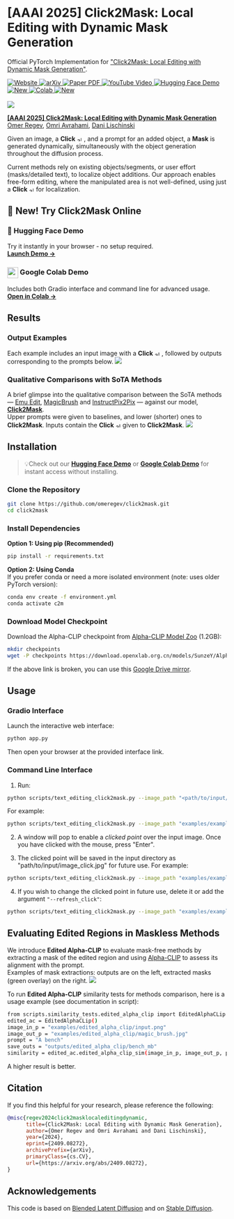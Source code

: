 # [AAAI 2025] Click2Mask: Local Editing with Dynamic Mask Generation

Official PyTorch Implementation for 
["Click2Mask: Local Editing with Dynamic Mask Generation"](https://omeregev.github.io/click2mask/).

<a href="https://omeregev.github.io/click2mask/">
  <img src="https://img.shields.io/badge/Website-blue?style=flat&logo=github" alt="Website">
</a>
<a href="https://arxiv.org/abs/2409.08272">
  <img src="https://img.shields.io/badge/arXiv-2409.08272-b31b1b?style=flat&logo=arxiv" alt="arXiv">
</a>
<a href="https://omeregev.github.io/click2mask/static/paper/Click2Mask.pdf">
  <img src="https://img.shields.io/badge/Paper-PDF-red?style=flat&logo=adobe" alt="Paper PDF">
</a>
<a href="https://youtu.be/A0ZEVTm9SLw?si=_coDIWRXa8Wo-2na">
  <img src="https://img.shields.io/badge/Video-YouTube-red?style=flat&logo=youtube" alt="YouTube Video">
</a>
<a href="https://huggingface.co/spaces/omeregev/click2mask">
  <img src="https://img.shields.io/badge/🤗%20Hugging%20Face-Demo-yellow?style=flat" alt="Hugging Face Demo">
  <img src="https://img.shields.io/badge/NEW!-brightgreen?style=flat" alt="New">
</a>
<a href="https://colab.research.google.com/github/omeregev/click2mask/blob/main/demo.ipynb">
  <img src="https://img.shields.io/badge/Colab-Demo-orange?style=flat&logo=googlecolab" alt="Colab">
  <img src="https://img.shields.io/badge/NEW!-brightgreen?style=flat" alt="New">
</a>
<br><br>

<img src="imgs/teaser.gif"/>

<a href="https://omeregev.github.io/click2mask/">**[AAAI 2025] Click2Mask: Local Editing with Dynamic Mask Generation**</a>
<br>
<a href="https://www.linkedin.com/in/omeregev/">Omer Regev</a>,
<a href="https://omriavrahami.com/">Omri Avrahami</a>,
<a href="https://www.cs.huji.ac.il/~danix/">Dani Lischinski</a>

Given an image, a <span style="white-space: nowrap;">
    <b>Click</b> <img src="imgs/point.png" alt="alt text" width="10" style="margin-right: 2px;">
</span>, and a prompt for an added object, a **Mask** is generated dynamically, 
simultaneously with the object generation throughout the diffusion process.

Current methods rely on existing objects/segments, or user effort (masks/detailed text), 
to localize object additions. Our approach enables free-form editing, 
where the manipulated area is not well-defined, using just a  <span style="white-space: nowrap;">
    <b>Click</b> <img src="imgs/point.png" alt="alt text" width="10" style="margin-right: 2px;">
</span> for localization.

## 🚀 New! Try Click2Mask Online

### 🤗 Hugging Face Demo
Try it instantly in your browser - no setup required.  
[**Launch Demo →**](https://huggingface.co/spaces/omeregev/click2mask)

### <img src="https://colab.research.google.com/img/colab_favicon_256px.png" width="25" height="25" align="center"> Google Colab Demo
Includes both Gradio interface and command line for advanced usage.  
[**Open in Colab →**](https://colab.research.google.com/github/omeregev/click2mask/blob/main/demo.ipynb)

## Results

### Output Examples
Each example includes an input image with a <span style="white-space: nowrap;">
    <b>Click</b> <img src="imgs/point.png" alt="alt text" width="10" style="margin-right: 2px;">
</span>, 
followed by outputs corresponding to the prompts below.
<img src="imgs/results.jpg">

### Qualitative Comparisons with SoTA Methods
A brief glimpse into the qualitative comparison between the SoTA methods — 
[Emu Edit](https://emu-edit.metademolab.com),
[MagicBrush](https://osu-nlp-group.github.io/MagicBrush/)
and [InstructPix2Pix](https://timothybrooks.com/instruct-pix2pix)
— against our model, [**Click2Mask**](https://omeregev.github.io/click2mask/). 
<br>
Upper prompts were given to baselines, and lower (shorter) ones to **Click2Mask**.
Inputs contain the <span style="white-space: nowrap;">
    <b>Click</b> <img src="imgs/point.png" alt="alt text" width="10" style="margin-right: 2px;">
</span> given to **Click2Mask**.
<img src="imgs/compare.png">

## Installation

> 💡Check out our [**Hugging Face Demo**](https://huggingface.co/spaces/omeregev/click2mask) or [**Google Colab Demo**](https://colab.research.google.com/github/omeregev/click2mask/blob/main/demo.ipynb) for instant access without installing.

### Clone the Repository
```bash
git clone https://github.com/omeregev/click2mask.git
cd click2mask
```

### Install Dependencies
**Option 1: Using pip (Recommended)**
```bash
pip install -r requirements.txt
```

**Option 2: Using Conda**  
If you prefer conda or need a more isolated environment (note: uses older PyTorch version):
```bash
conda env create -f environment.yml
conda activate c2m
```

### Download Model Checkpoint
Download the Alpha-CLIP checkpoint from [Alpha-CLIP Model Zoo](https://github.com/SunzeY/AlphaCLIP/blob/main/model-zoo.md) (1.2GB):
```bash
mkdir checkpoints
wget -P checkpoints https://download.openxlab.org.cn/models/SunzeY/AlphaCLIP/weight/clip_l14_336_grit1m_fultune_8xe.pth
```

If the above link is broken, you can use this 
[Google Drive mirror](https://drive.google.com/file/d/1DeNbUv0lraDxJZItb7shTlvGW6z_Z9Si/view?usp=drive_link).

## Usage

### Gradio Interface
Launch the interactive web interface:
```bash
python app.py
```
Then open your browser at the provided interface link.

### Command Line Interface
1) Run:
```bash
python scripts/text_editing_click2mask.py --image_path "<path/to/input/image>" --prompt "<the prompt>" --output_dir "<path/to/output/directory>" 
```
For example:
```bash
python scripts/text_editing_click2mask.py --image_path "examples/example1/img1.jpg" --prompt "a sea monster" --output_dir "outputs" 
```
2) A window will pop to enable a _clicked point_ over the input image. Once you have clicked with the mouse, press "Enter".

3) The clicked point will be saved in the input directory as
<span style="white-space: nowrap;">"path/to/input/image_click.jpg"</span> for future use.
For example:
```bash
python scripts/text_editing_click2mask.py --image_path "examples/example2_existing_click/img2.jpg" --prompt "a sea monster" --output_dir "outputs" 
```

4) If you wish to change the clicked point in future use, delete it or add the argument <code>"--refresh_click"</code>:
```bash
python scripts/text_editing_click2mask.py --image_path "examples/example1/img1.jpg" --refresh_click --prompt "a sea monster" --output_dir "outputs" 
```

## Evaluating Edited Regions in Maskless Methods
We introduce **Edited Alpha-CLIP** to evaluate mask-free methods by extracting a mask of the edited region 
and using [Alpha-CLIP](https://aleafy.github.io/alpha-clip/) to assess its alignment with the prompt.
<br>
Examples of mask extractions: outputs are on the left, extracted masks (green overlay) on the right.
<img src="imgs/edited_alphaclip.png">

To run **Edited Alpha-CLIP** similarity tests for methods comparison, 
here is a usage example (see documentation in script):
```bash
from scripts.similarity_tests.edited_alpha_clip import EditedAlphaCLip
edited_ac = EditedAlphaCLip()
image_in_p = "examples/edited_alpha_clip/input.png"
image_out_p = "examples/edited_alpha_clip/magic_brush.jpg"
prompt = "A bench"
save_outs = "outputs/edited_alpha_clip/bench_mb"
similarity = edited_ac.edited_alpha_clip_sim(image_in_p, image_out_p, prompt, save_outs)
```
A higher result is better.

## Citation
If you find this helpful for your research, please reference the following:
```bibtex
@misc{regev2024click2masklocaleditingdynamic,
      title={Click2Mask: Local Editing with Dynamic Mask Generation}, 
      author={Omer Regev and Omri Avrahami and Dani Lischinski},
      year={2024},
      eprint={2409.08272},
      archivePrefix={arXiv},
      primaryClass={cs.CV},
      url={https://arxiv.org/abs/2409.08272}, 
}
```

## Acknowledgements
This code is based on 
[Blended Latent Diffusion](https://github.com/omriav/blended-latent-diffusion/tree/master) 
and on [Stable Diffusion](https://github.com/CompVis/stable-diffusion).